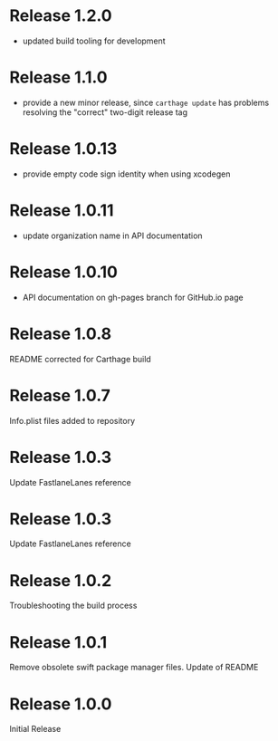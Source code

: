 # Release 1.2.0
- updated build tooling for development

# Release 1.1.0
- provide a new minor release, since `carthage update` has problems resolving the "correct" two-digit release tag

# Release 1.0.13
- provide empty code sign identity when using xcodegen

# Release 1.0.11
- update organization name in API documentation

# Release 1.0.10
- API documentation on gh-pages branch for GitHub.io page

# Release 1.0.8
README corrected for Carthage build

# Release 1.0.7
Info.plist files added to repository

# Release 1.0.3
Update FastlaneLanes reference

# Release 1.0.3
Update FastlaneLanes reference

# Release 1.0.2
Troubleshooting the build process

# Release 1.0.1
Remove obsolete swift package manager files. Update of README

# Release 1.0.0
Initial Release


